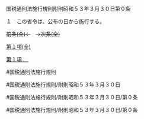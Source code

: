 国税通則法施行規則附則昭和５３年３月３０日第０条

１　この省令は、公布の日から施行する。

~~前条(全)←~~　~~→次条(全)~~

[第１項(全)](国税通則法施行規則附則昭和５３年３月３０日第０条第１項_.md)  

[第１項 　 ](国税通則法施行規則附則昭和５３年３月３０日第０条第１項.md)  

#国税通則法施行規則

#国税通則法施行規則/附則昭和５３年３月３０日

#国税通則法施行規則/附則昭和５３年３月３０日/第０条

#国税通則法施行規則/附則昭和５３年３月３０日/第０条


